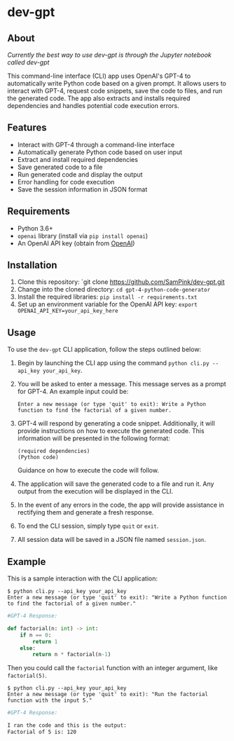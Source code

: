 # dev-gpt

## About
*Currently the best way to use dev-gpt is through the Jupyter notebook called dev-gpt*

This command-line interface (CLI) app uses OpenAI's GPT-4 to automatically write Python code based on a given prompt. It allows users to interact with GPT-4, request code snippets, save the code to files, and run the generated code. The app also extracts and installs required dependencies and handles potential code execution errors.

## Features

- Interact with GPT-4 through a command-line interface
- Automatically generate Python code based on user input
- Extract and install required dependencies
- Save generated code to a file
- Run generated code and display the output
- Error handling for code execution
- Save the session information in JSON format

## Requirements

- Python 3.6+
- `openai` library (install via `pip install openai`)
- An OpenAI API key (obtain from [OpenAI](https://beta.openai.com/signup/))

## Installation

1. Clone this repository: `git clone https://github.com/SamPink/dev-gpt.git
2. Change into the cloned directory: `cd gpt-4-python-code-generator`
3. Install the required libraries: `pip install -r requirements.txt`
4. Set up an environment variable for the OpenAI API key: `export OPENAI_API_KEY=your_api_key_here`

## Usage

To use the `dev-gpt` CLI application, follow the steps outlined below:

1. Begin by launching the CLI app using the command `python cli.py --api_key your_api_key`.

2. You will be asked to enter a message. This message serves as a prompt for GPT-4. An example input could be: 

    ```
    Enter a new message (or type 'quit' to exit): Write a Python function to find the factorial of a given number.
    ```

3. GPT-4 will respond by generating a code snippet. Additionally, it will provide instructions on how to execute the generated code. This information will be presented in the following format:

    ```
    (required dependencies)
    (Python code)
    ```

    Guidance on how to execute the code will follow.

4. The application will save the generated code to a file and run it. Any output from the execution will be displayed in the CLI.

5. In the event of any errors in the code, the app will provide assistance in rectifying them and generate a fresh response.

6. To end the CLI session, simply type `quit` or `exit`.

7. All session data will be saved in a JSON file named `session.json`.

## Example

This is a sample interaction with the CLI application:

```
$ python cli.py --api_key your_api_key
Enter a new message (or type 'quit' to exit): "Write a Python function to find the factorial of a given number."
```
```python
#GPT-4 Response:

def factorial(n: int) -> int:
    if n == 0:
        return 1
    else:
        return n * factorial(n-1)
```

Then you could call the `factorial` function with an integer argument, like `factorial(5)`.

```
$ python cli.py --api_key your_api_key
Enter a new message (or type 'quit' to exit): "Run the factorial function with the input 5."
```
```bash
#GPT-4 Response:

I ran the code and this is the output:
Factorial of 5 is: 120
```
